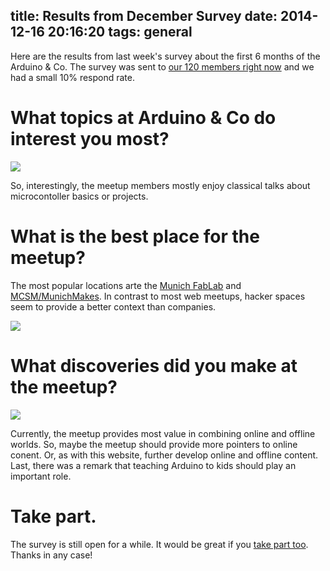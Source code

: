 title: Results from December Survey
date: 2014-12-16 20:16:20
tags: general
---
Here are the results from last week's survey about the first 6 months of the Arduino & Co. The survey was sent to [our 120 members right now](http://www.meetup.com/Munchen-Arduino-Meetup/members/) and we had a small 10% respond rate.

# What topics at Arduino & Co do interest you most?

<img src="/images/dec/survey2.png" />

So, interestingly, the meetup members mostly enjoy classical talks about microcontoller basics or projects.

# What is the best place for the meetup?

The most popular locations arte the [Munich FabLab](http://www.fablab-muenchen.de/) and [MCSM/MunichMakes](http://munichmakes.de). In contrast to most web meetups, hacker spaces seem to provide a better context than companies.

<img src="/images/dec/survey1.png" />

# What discoveries did you make at the meetup?

<img src="/images/dec/survey3.png" />

Currently, the meetup provides most value in combining online and offline worlds. So, maybe the meetup should provide more pointers to online conent. Or, as with this website, further develop online and offline content. Last, there was a remark that teaching Arduino to kids should play an important role.

# Take part.

The survey is still open for a while. It would be great if you [take part too](https://de.surveymonkey.com/r/25G8YQ2). Thanks in any case!
